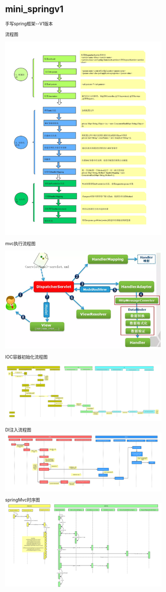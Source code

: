 # mini_springv1
手写spring框架--V1版本

流程图

![image](https://github.com/sdksdk0/mini_springv1/blob/master/spring%E6%A1%86%E6%9E%B6%E6%B5%81%E7%A8%8B%E5%9B%BE.jpg)

mvc执行流程图

![image](https://github.com/sdksdk0/mini_springv1/blob/master/mvc%E6%89%A7%E8%A1%8C%E6%B5%81%E7%A8%8B%E5%9B%BE.png)


IOC容器初始化流程图

![image](https://github.com/sdksdk0/mini_springv1/blob/master/IOC%E5%AE%B9%E5%99%A8%E5%88%9D%E5%A7%8B%E5%8C%96%E6%B5%81%E7%A8%8B%E5%9B%BE.jpg)

DI注入流程图
![image](https://github.com/sdksdk0/mini_springv1/blob/master/DI%E6%B3%A8%E5%85%A5%E6%B5%81%E7%A8%8B%E5%9B%BE.jpg)

springMvc时序图
![image](./springmvc时序图.png)
